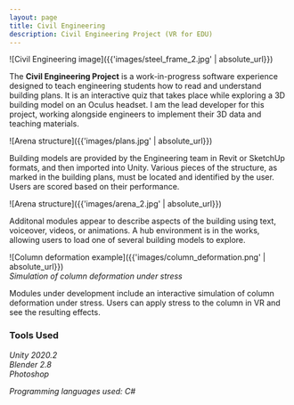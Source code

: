 ```yaml
---
layout: page
title: Civil Engineering
description: Civil Engineering Project (VR for EDU)
---
```


![Civil Engineering image]({{'images/steel_frame_2.jpg' | absolute_url}})

The **Civil Engineering Project** is a work-in-progress software experience designed to teach engineering students how to read and understand building plans. It is an interactive quiz that takes place while exploring a 3D building model on an Oculus headset. I am the lead developer for this project, working alongside engineers to implement their 3D data and teaching materials.

![Arena structure]({{'images/plans.jpg' | absolute_url}})

Building models are provided by the Engineering team in Revit or SketchUp formats, and then imported into Unity. Various pieces of the structure, as marked in the building plans, must be located and identified by the user. Users are scored based on their performance.

![Arena structure]({{'images/arena_2.jpg' | absolute_url}})

Additonal modules appear to describe aspects of the building using text, voiceover, videos, or animations. A hub environment is in the works, allowing users to load one of several building models to explore.

![Column deformation example]({{'images/column_deformation.png' | absolute_url}})  
*Simulation of column deformation under stress*

Modules under development include an interactive simulation of column deformation under stress. Users can apply stress to the column in VR and see the resulting effects.

### Tools Used

*Unity 2020.2*  
*Blender 2.8*  
*Photoshop*

*Programming languages used: C#*